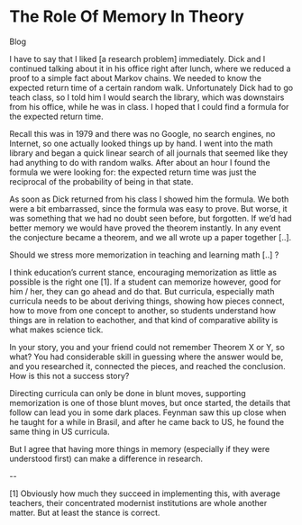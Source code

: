 # The Role Of Memory In Theory

Blog

I have to say that I liked [a research problem] immediately. Dick and I continued talking about it in his office right after lunch, where we reduced a proof to a simple fact about Markov chains. We needed to know the expected return time of a certain random walk. Unfortunately Dick had to go teach class, so I told him I would search the library, which was downstairs from his office, while he was in class. I hoped that I could find a formula for the expected return time.

Recall this was in 1979 and there was no Google, no search engines, no Internet, so one actually looked things up by hand. I went into the math library and began a quick linear search of all journals that seemed like they had anything to do with random walks. After about an hour I found the formula we were looking for: the expected return time was just the reciprocal of the probability of being in that state.

As soon as Dick returned from his class I showed him the formula. We both were a bit embarrassed, since the formula was easy to prove. But worse, it was something that we had no doubt seen before, but forgotten. If we’d had better memory we would have proved the theorem instantly. In any event the conjecture became a theorem, and we all wrote up a paper together [..].

Should we stress more memorization in teaching and learning math [..] ?

I think education’s current stance, encouraging memorization as little as possible is the right one [1]. If a student can memorize however, good for him / her, they can go ahead and do that. But curricula, especially math curricula needs to be about deriving things, showing how pieces connect, how to move from one concept to another, so students understand how things are in relation to eachother, and that kind of comparative ability is what makes science tick.

In your story, you and your friend could not remember Theorem X or Y, so what? You had considerable skill in guessing where the answer would be, and you researched it, connected the pieces, and reached the conclusion. How is this not a success story?

Directing curricula can only be done in blunt moves, supporting memorization is one of those blunt moves, but once started, the details that follow can lead you in some dark places. Feynman saw this up close when he taught for a while in Brasil, and after he came back to US, he found the same thing in US curricula.

But I agree that having more things in memory (especially if they were understood first) can make a difference in research.

--

[1] Obviously how much they succeed in implementing this, with average teachers, their concentrated modernist institutions are whole another matter. But at least the stance is correct.

